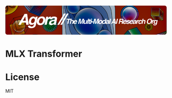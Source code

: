 [![Multi-Modality](agorabanner.png)](https://discord.gg/qUtxnK2NMf)

# MLX Transformer


# License
MIT



